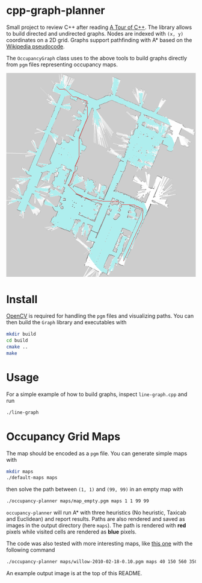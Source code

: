 # cpp-graph-planner

Small project to review C++ after reading [A Tour of C++](https://www.stroustrup.com/tour2.html). The library allows to build 
directed and undirected graphs. Nodes are indexed with `(x, y)` coordinates on a 2D grid. Graphs support pathfinding with
A* based on the [Wikipedia pseudocode](https://en.wikipedia.org/wiki/A*_search_algorithm).

The `OccupancyGraph` class uses to the above tools to build graphs directly from `pgm` files representing occupancy maps.

![](./images/map_euclidean.png)

# Install
[OpenCV](https://docs.opencv.org/4.x/d7/d9f/tutorial_linux_install.html) is required for handling the `pgm` files and
visualizing paths. You can then build the `Graph` library and executables with

```bash
mkdir build
cd build
cmake ..
make
```
# Usage
For a simple example of how to build graphs, inspect `line-graph.cpp` and run
```bash
./line-graph
```

# Occupancy Grid Maps
The map should be encoded as a `pgm` file. You can generate simple maps with 
```bash
mkdir maps
./default-maps maps
```
then solve the path between `(1, 1)` and `(99, 99)` in an empty map with
```bash
./occupancy-planner maps/map_empty.pgm maps 1 1 99 99
```

`occupancy-planner` will run A* with three heuristics (No heuristic, Taxicab and Euclidean) and report results. Paths
are also rendered and saved as images in the output directory (here `maps`). The path is rendered with **red** pixels 
while visited cells are rendered as **blue** pixels.

The code was also tested with more interesting maps, like [this one](https://github.com/turtlebot/turtlebot_apps/blob/indigo/turtlebot_navigation/maps/willow-2010-02-18-0.10.pgm)
with the following command
```bash
./occupancy-planner maps/willow-2010-02-18-0.10.pgm maps 40 150 560 350
```
An example output image is at the top of this README.


